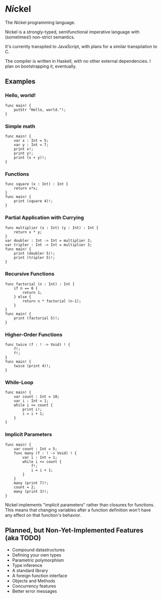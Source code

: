 # *Ni*ckel
The *Ni*ckel programming language.

Nickel is a strongly-typed, semifunctional imperative language with (sometimes!) non-strict semantics.

It's currently transpiled to JavaScript, with plans for a similar transpilation to C.

The compiler is written in Haskell, with no other external dependencies. I plan on bootstrapping it, eventually.

## Examples

### Hello, world!
```
func main! {
	putStr "Hello, world."!;
}
```
### Simple math
```
func main! { 
	var x : Int = 5;
	var y : Int = 7;
	print x!;
	print y!;
	print (x + y)!;
}
```
### Functions
```
func square (x : Int) : Int {
	return x*x;
}
func main! {
	print (square 4)!;	
}
```
### Partial Application with Currying
```
func multiplier (x : Int) (y : Int) : Int {
	return x * y;
}
var doubler : Int -> Int = multiplier 2;
var tripler : Int -> Int = multiplier 3;
func main! {
	print (doubler 5)!;
	print (tripler 5)!;
}
```
### Recursive Functions
```
func factorial (n : Int) : Int {
	if n == 0 {
		return 1;
	} else {
		return n * factorial (n-1);
	}
}
func main! {
	print (factorial 5)!;	
}
```
### Higher-Order Functions
```
func twice (f : ! -> Void) ! {
	f!;
	f!;
}
func main! {
	twice (print 4)!;
}
```
### While-Loop
```
func main! {
	var count : Int = 10;
	var i : Int = 1;
	while i <= count {
		print i!;
		i = i + 1;
	}
}
```
### Implicit Parameters
```
func main! {
	var count : Int = 5;
	func many (f : ! -> Void) ! {
		var i : Int = 1;
		while i <= count {
			f!;
			i = i + 1;
		}
	}
	many (print 7)!;
	count = 2;
	many (print 3)!;
}
```
Nickel implements "implicit parameters" rather than closures for functions.
This means that changing variables after a function definition won't have any effect on that function's behavior.

## Planned, but Non-Yet-Implemented Features (aka TODO)

* Compound datastructures
* Defining your own types
* Parametric polymorphism
* Type inference
* A standard library
* A foreign function interface
* Objects and Methods
* Concurrency features
* Better error messages
